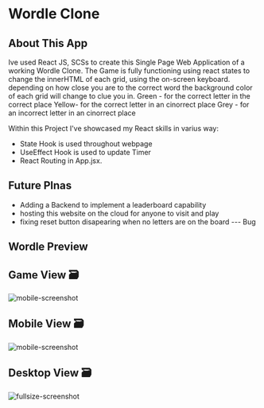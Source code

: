 Wordle Clone
==========================

## About This App
Ive used  React JS, SCSs to create this Single Page Web Application of a working Wordle Clone.
The Game is fully functioning using react states to change the innerHTML of each grid, using the on-screen keyboard.
depending on how close you are to the correct word the background color of each grid will change to clue you in.
Green - for the correct letter in the correct place
Yellow- for the correct letter in an cinorrect place
Grey - for an incorrect letter in an cinorrect place

Within this Project I've showcased my React skills in varius way:
* State Hook is used throughout webpage
* UseEffect Hook is used to update Timer
* React Routing in App.jsx.

Future Plnas
-------------
* Adding a Backend to implement a leaderboard capability
* hosting this website on the cloud for anyone to visit and play
* fixing reset button disapearing when no letters are on the board --- Bug


Wordle Preview
-------------------
## Game View 🗃
![mobile-screenshot](https://user-images.githubusercontent.com/84135155/150382540-5993b160-aa7c-4a14-967a-b29c8f615967.png )

## Mobile View 🗃
![mobile-screenshot](https://user-images.githubusercontent.com/84135155/150382540-5993b160-aa7c-4a14-967a-b29c8f615967.png )

## Desktop View 🗃
![fullsize-screenshot](https://user-images.githubusercontent.com/84135155/150382594-c9f35a2c-ddac-4cd0-b94f-bc8ebb2561a1.png)
